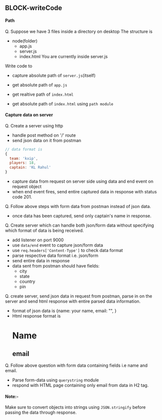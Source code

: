 ## BLOCK-writeCode

#### Path
Q. Suppose we have 3 files inside a directory on desktop
The structure is
  - node(folder)
    - app.js
    - server.js
    - index.html
You are currently inside server.js

Write code to 
- capture absolute path of `server.js`(itself)

- get absolute path of `app.js`

- get realtive path of `index.html`

- get absolute path of `index.html` using `path module` 

 
#### Capture data on server

Q. Create a server using http
- handle post method on '/' route
- send json data on it from postman

```js
// data format is
{
  team: 'kxip',
  players: 18,
  captain: 'KL Rahul'
}
```
- capture data from request on server side using data and end event on request object
- when end event fires, send entire captured data in response with status code 201.

Q. Follow above steps with form data from postman instead of json data.
- once data has been captured, send only captain's name in response.

Q. Create server which can handle both json/form data without specifying which format of data is being received.
- add listener on port 9000
- use `data/end` event to capture json/form data
- use `req.headers['Content-Type']` to check data format
- parse respective data format i.e. json/form 
- send entire data in response
- data sent from postman should have fields:
  - city
  - state
  - country
  - pin

Q. create server, send json data in request from postman, parse in on the server and send html response with entire parsed data information.
- format of json data is {name: your name, email: "", }
- Html response format is <h1>Name</h1><h2>email</h2>

Q. Follow above question with form data containing fields i.e name and email. 
- Parse form-data using `querystring` module
- respond with HTML page containing only email from data in H2 tag.

#### Note:- 
Make sure to convert objects into strings using `JSON.stringify` before passing the data through response.